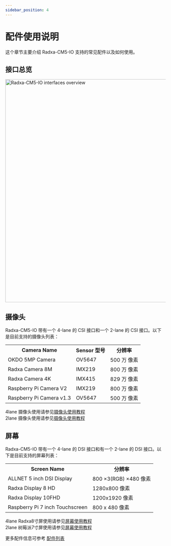 ```yaml
---
sidebar_position: 4
---
```


# 配件使用说明

这个章节主要介绍 Radxa-CM5-IO 支持的常见配件以及如何使用。

## 接口总览

<img src="/img/cm5/cm5-block-diagram.webp" width="700" alt="Radxa-CM5-IO interfaces overview" />

## 摄像头

Radxa-CM5-IO 带有一个 4-lane 的 CSI 接口和一个 2-lane 的 CSI 接口。以下是目前支持的摄像头列表：

<table>
  <tr>
    <th>Camera Name</th>
    <th>Sensor 型号</th>
    <th>分辨率</th>
  </tr>
  <tr>
    <td>OKDO 5MP Camera</td>
    <td>OV5647</td>
    <td>500 万 像素</td>
  </tr>
  <tr>
    <td>Radxa Camera 8M</td>
    <td>IMX219</td>
    <td>800 万 像素</td>
  </tr>
  <tr>
    <td>Radxa Camera 4K</td>
    <td>IMX415</td>
    <td>829 万 像素</td>
  </tr>
  <tr>
    <td>Raspberry Pi Camera V2</td>
    <td>IMX219</td>
    <td>800 万 像素</td>
  </tr>
  <tr>
    <td>Raspberry Pi Camera v1.3</td>
    <td>OV5647</td>
    <td>500 万 像素</td>
  </tr>
</table>

4lane 摄像头使用请参见[摄像头使用教程](../accessories/camera_4k)  
2lane 摄像头使用请参见[摄像头使用教程](../accessories/camera_8m)

## 屏幕

Radxa-CM5-IO 带有一个 4-lane 的 DSI 接口和有一个 2-lane 的 DSI 接口。以下是目前支持的屏幕列表：

<table>
  <tr>
    <th>Screen Name</th>
    <th>分辨率</th>
  </tr>
  <tr>
    <td>ALLNET 5 inch DSI Display</td>
    <td>800 ×3(RGB) ×480 像素</td>
  </tr>
  <tr>
    <td>Radxa Display 8 HD</td>
    <td>1280x800 像素</td>
  </tr>
  <tr>
    <td>Radxa Display 10FHD</td>
    <td>1200x1920 像素 </td>
  </tr>
  <tr>
    <td>Raspberry Pi 7 inch Touchscreen</td>
    <td>800 x 480 像素</td>
  </tr>
</table>

4lane Radxa8寸屏使用请参见[屏幕使用教程](../accessories/8hd-display_use)  
2lane 树莓派7寸屏使用请参见[屏幕使用教程](../accessories/rpi-7inch-display)

更多配件信息可参考 [配件列表](../accessories)
